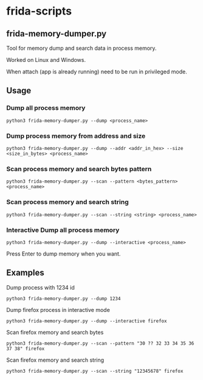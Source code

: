 # frida-scripts

## frida-memory-dumper.py

Tool for memory dump and search data in process memory.

Worked on Linux and Windows.

When attach (app is already running) need to be run in privileged mode.

## Usage

### Dump all process memory

`python3 frida-memory-dumper.py --dump <process_name>`

### Dump process memory from address and size

`python3 frida-memory-dumper.py --dump --addr <addr_in_hex> --size <size_in_bytes> <process_name>`

### Scan process memory and search bytes pattern

`python3 frida-memory-dumper.py --scan --pattern <bytes_pattern> <process_name>`

### Scan process memory and search string

`python3 frida-memory-dumper.py --scan --string <string> <process_name>`

### Interactive Dump all process memory

`python3 frida-memory-dumper.py --dump --interactive <process_name>`

Press Enter to dump memory when you want.

## Examples

Dump process with 1234 id

`python3 frida-memory-dumper.py --dump 1234`

Dump firefox process in interactive mode

`python3 frida-memory-dumper.py --dump --interactive firefox`

Scan firefox memory and search bytes

`python3 frida-memory-dumper.py --scan --pattern "30 ?? 32 33 34 35 36 37 38" firefox`

Scan firefox memory and search string

`python3 frida-memory-dumper.py --scan --string "12345678" firefox`

